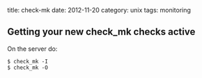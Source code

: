 title: check-mk
date:    2012-11-20
category: unix
tags: monitoring

## Getting your new check_mk checks active

On the server do:

    $ check_mk -I
    $ check_mk -O


